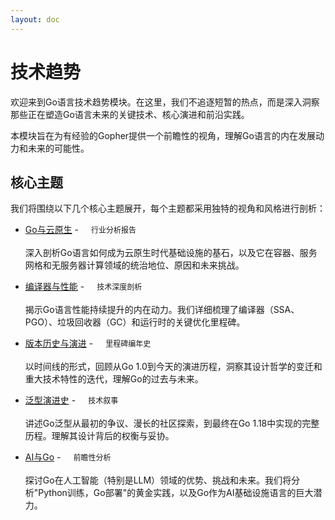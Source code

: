 ```yaml
---
layout: doc
---
```

# 技术趋势

欢迎来到Go语言技术趋势模块。在这里，我们不追逐短暂的热点，而是深入洞察那些正在塑造Go语言未来的关键技术、核心演进和前沿实践。

本模块旨在为有经验的Gopher提供一个前瞻性的视角，理解Go语言的内在发展动力和未来的可能性。

## 核心主题

我们将围绕以下几个核心主题展开，每个主题都采用独特的视角和风格进行剖析：

<div class="vp-doc">
  <ul>
    <li>
      <a href="./cloud-native.md">Go与云原生</a> - <span class="custom-tag">行业分析报告</span>
      <p>深入剖析Go语言如何成为云原生时代基础设施的基石，以及它在容器、服务网格和无服务器计算领域的统治地位、原因和未来挑战。</p>
    </li>
    <li>
      <a href="./compiler-improvements.md">编译器与性能</a> - <span class="custom-tag">技术深度剖析</span>
      <p>揭示Go语言性能持续提升的内在动力。我们详细梳理了编译器（SSA、PGO）、垃圾回收器（GC）和运行时的关键优化里程碑。</p>
    </li>
    <li>
      <a href="./version-history.md">版本历史与演进</a> - <span class="custom-tag">里程碑编年史</span>
      <p>以时间线的形式，回顾从Go 1.0到今天的演进历程，洞察其设计哲学的变迁和重大技术特性的迭代，理解Go的过去与未来。</p>
    </li>
    <li>
      <a href="./generics-evolution.md">泛型演进史</a> - <span class="custom-tag">技术叙事</span>
      <p>讲述Go泛型从最初的争议、漫长的社区探索，到最终在Go 1.18中实现的完整历程。理解其设计背后的权衡与妥协。</p>
    </li>
    <li>
      <a href="./ai-integration.md">AI与Go</a> - <span class="custom-tag">前瞻性分析</span>
      <p>探讨Go在人工智能（特别是LLM）领域的优势、挑战和未来。我们将分析"Python训练，Go部署"的黄金实践，以及Go作为AI基础设施语言的巨大潜力。</p>
    </li>
  </ul>
</div>

<style>
.custom-tag {
  display: inline-block;
  margin-left: 8px;
  padding: 2px 8px;
  border-radius: 4px;
  background-color: var(--vp-c-bg-soft);
  color: var(--vp-c-text-2);
  font-size: 12px;
  font-weight: 500;
  line-height: 1.5;
}
</style>
